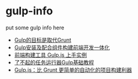 gulp-info
=========

put some gulp info here

* [Gulp的目标是取代Grunt](http://www.infoq.com/cn/news/2014/02/gulp)
* [Gulp安装及配合组件构建前端开发一体化](http://www.dbpoo.com/page/3/)
* [前端构建工具 Gulp.js 上手实例](http://www.colabug.com/thread-1121039-1-1.html)
* [了不起的任务运行器Gulp基础教程](http://www.html-js.com/article/Task-runs-Gulp-for-task-Gulp-based-tutorial)
* [Gulp.js：比 Grunt 更简单的自动化的项目构建利器](http://blog.segmentfault.com/fenbox/1190000000372120)
